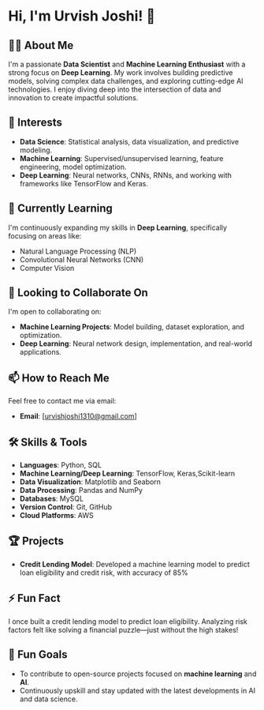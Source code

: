 # Hi, I'm Urvish Joshi! 👋

## 👨‍💻 About Me
I'm a passionate **Data Scientist** and **Machine Learning Enthusiast** with a strong focus on **Deep Learning**. My work involves building predictive models, solving complex data challenges, and exploring cutting-edge AI technologies. I enjoy diving deep into the intersection of data and innovation to create impactful solutions.

## 👀 Interests
- **Data Science**: Statistical analysis, data visualization, and predictive modeling.
- **Machine Learning**: Supervised/unsupervised learning, feature engineering, model optimization.
- **Deep Learning**: Neural networks, CNNs, RNNs, and working with frameworks like TensorFlow and Keras.
  
## 🌱 Currently Learning
I'm continuously expanding my skills in **Deep Learning**, specifically focusing on areas like:
- Natural Language Processing (NLP)
- Convolutional Neural Networks (CNN)
- Computer Vision

## 💞️ Looking to Collaborate On
I'm open to collaborating on:
- **Machine Learning Projects**: Model building, dataset exploration, and optimization.
- **Deep Learning**: Neural network design, implementation, and real-world applications.

## 📫 How to Reach Me
Feel free to contact me via email:
- **Email**: [urvishjoshi1310@gmail.com]

## 🛠️ Skills & Tools
- **Languages**: Python, SQL
- **Machine Learning/Deep Learning**: TensorFlow, Keras,Scikit-learn
- **Data Visualization**: Matplotlib and Seaborn
- **Data Processing**: Pandas and NumPy
- **Databases**: MySQL
- **Version Control**: Git, GitHub
- **Cloud Platforms**: AWS

## 🏆 Projects
- **Credit Lending Model**: Developed a machine learning model to predict loan eligibility and credit risk, with accuracy of 85%

## ⚡ Fun Fact
I once built a credit lending model to predict loan eligibility. Analyzing risk factors felt like solving a financial puzzle—just without the high stakes!


## 🎯 Fun Goals
- To contribute to open-source projects focused on **machine learning** and **AI**.
- Continuously upskill and stay updated with the latest developments in AI and data science.

